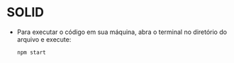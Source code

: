 # SOLID

- Para executar o código em sua máquina, abra o terminal no diretório do arquivo e execute:

  ```bash
  npm start
  ```

  

